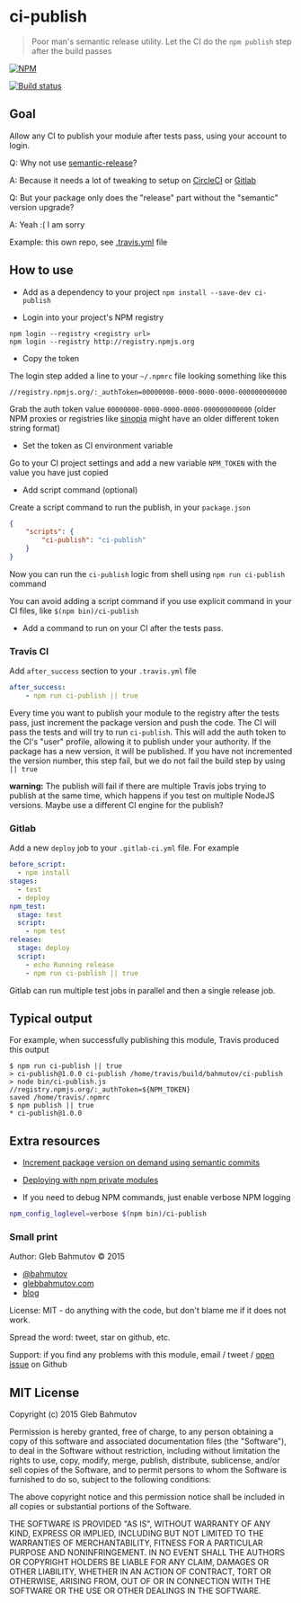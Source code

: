 # ci-publish
> Poor man's semantic release utility. Let the CI do the `npm publish` step after the build passes

[![NPM][ci-publish-icon] ][ci-publish-url]

[![Build status][ci-publish-ci-image] ][ci-publish-ci-url]

## Goal

Allow any CI to publish your module after tests pass, using your account to login.

Q: Why not use [semantic-release](https://github.com/semantic-release/semantic-release)?

A: Because it needs a lot of tweaking to setup on
[CircleCI](https://glebbahmutov.com/blog/how-to-setup-semantic-release-on-circle-ci/) or
[Gitlab](https://github.com/semantic-release/semantic-release/pull/77)

Q: But your package only does the "release" part without the "semantic" version upgrade?

A: Yeah :( I am sorry

Example: this own repo, see [.travis.yml](.travis.yml) file

## How to use

- Add as a dependency to your project `npm install --save-dev ci-publish`

- Login into your project's NPM registry

```
npm login --registry <registry url>
npm login --registry http://registry.npmjs.org
```

- Copy the token

The login step added a line to your `~/.npmrc` file looking something like this

    //registry.npmjs.org/:_authToken=00000000-0000-0000-0000-000000000000

Grab the auth token value `00000000-0000-0000-0000-000000000000` (older NPM proxies or
registries like [sinopia](https://www.npmjs.com/package/sinopia) might have an older
different token string format)

- Set the token as CI environment variable

Go to your CI project settings and add a new variable `NPM_TOKEN` with the value you
have just copied

- Add script command (optional)

Create a script command to run the publish, in your `package.json`

```json
{
    "scripts": {
        "ci-publish": "ci-publish"
    }
}
```

Now you can run the `ci-publish` logic from shell using `npm run ci-publish` command

You can avoid adding a script command if you use explicit command in your CI files,
like `$(npm bin)/ci-publish`

- Add a command to run on your CI after the tests pass.

### Travis CI

Add `after_success` section to your `.travis.yml` file


```yaml
after_success:
    - npm run ci-publish || true
```

Every time you want to publish your module to the registry after the tests pass,
just increment the package version and push the code. The CI will pass the tests and will
try to run `ci-publish`. This will add the auth token to the CI's "user" profile,
allowing it to publish under your authority.
If the package has a new version, it will be published. If you have not
incremented the version number, this step fail,
but we do not fail the build step by using `|| true`

**warning:** The publish will fail if there are multiple Travis jobs trying to publish at the same
time, which happens if you test on multiple NodeJS versions. Maybe use a different CI engine for
the publish?

### Gitlab

Add a new `deploy` job to your `.gitlab-ci.yml` file. For example

```yaml
before_script:
  - npm install
stages:
  - test
  - deploy
npm_test:
  stage: test
  script:
    - npm test
release:
  stage: deploy
  script:
    - echo Running release
    - npm run ci-publish || true
```

Gitlab can run multiple test jobs in parallel and then a single release job.

## Typical output

For example, when successfully publishing this module, Travis produced this output

    $ npm run ci-publish || true
    > ci-publish@1.0.0 ci-publish /home/travis/build/bahmutov/ci-publish
    > node bin/ci-publish.js
    //registry.npmjs.org/:_authToken=${NPM_TOKEN}
    saved /home/travis/.npmrc
    $ npm publish || true
    * ci-publish@1.0.0

## Extra resources

* [Increment package version on demand using semantic commits](https://github.com/bahmutov/next-ver)

* [Deploying with npm private modules][deploying post]

[deploying post]: http://blog.npmjs.org/post/118393368555/deploying-with-npm-private-modules

* If you need to debug NPM commands, just enable verbose NPM logging

```sh
npm_config_loglevel=verbose $(npm bin)/ci-publish
```

### Small print

Author: Gleb Bahmutov &copy; 2015

* [@bahmutov](https://twitter.com/bahmutov)
* [glebbahmutov.com](http://glebbahmutov.com)
* [blog](http://glebbahmutov.com/blog/)

License: MIT - do anything with the code, but don't blame me if it does not work.

Spread the word: tweet, star on github, etc.

Support: if you find any problems with this module, email / tweet /
[open issue](https://github.com/bahmutov/ci-publish/issues) on Github

## MIT License

Copyright (c) 2015 Gleb Bahmutov

Permission is hereby granted, free of charge, to any person
obtaining a copy of this software and associated documentation
files (the "Software"), to deal in the Software without
restriction, including without limitation the rights to use,
copy, modify, merge, publish, distribute, sublicense, and/or sell
copies of the Software, and to permit persons to whom the
Software is furnished to do so, subject to the following
conditions:

The above copyright notice and this permission notice shall be
included in all copies or substantial portions of the Software.

THE SOFTWARE IS PROVIDED "AS IS", WITHOUT WARRANTY OF ANY KIND,
EXPRESS OR IMPLIED, INCLUDING BUT NOT LIMITED TO THE WARRANTIES
OF MERCHANTABILITY, FITNESS FOR A PARTICULAR PURPOSE AND
NONINFRINGEMENT. IN NO EVENT SHALL THE AUTHORS OR COPYRIGHT
HOLDERS BE LIABLE FOR ANY CLAIM, DAMAGES OR OTHER LIABILITY,
WHETHER IN AN ACTION OF CONTRACT, TORT OR OTHERWISE, ARISING
FROM, OUT OF OR IN CONNECTION WITH THE SOFTWARE OR THE USE OR
OTHER DEALINGS IN THE SOFTWARE.

[ci-publish-icon]: https://nodei.co/npm/ci-publish.svg?downloads=true
[ci-publish-url]: https://npmjs.org/package/ci-publish
[ci-publish-ci-image]: https://travis-ci.org/bahmutov/ci-publish.svg?branch=master
[ci-publish-ci-url]: https://travis-ci.org/bahmutov/ci-publish

